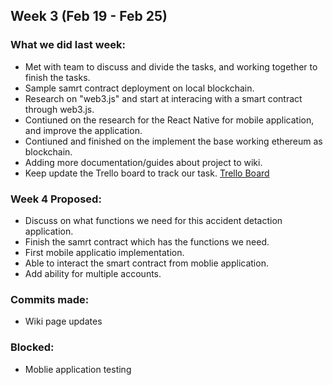 ## Week 3 (Feb 19 - Feb 25)

### What we did last week:
* Met with team to discuss and divide the tasks, and working together to finish the tasks. 
* Sample samrt contract deployment on local blockchain. 
* Research on "web3.js" and start at interacing with a smart contract through web3.js.
* Contiuned on the  research for the React Native for mobile application, and improve the application. 
* Contiuned and finished on the implement the base working ethereum as blockchain. 
* Adding more documentation/guides about project to wiki.
* Keep update the Trello board to track our task. [Trello Board](https://trello.com/b/ukfAJEwb/spicy-chicken)

### Week 4 Proposed:
*  Discuss on what functions we need for this accident detaction application.
* Finish the samrt contract which has the functions we need. 
* First mobile applicatio implementation.
* Able to interact the smart contract from moblie application.
* Add ability for multiple accounts.

### Commits made:
* Wiki page updates

### Blocked:
* Moblie application testing
